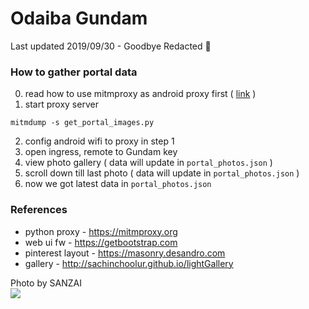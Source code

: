 # Odaiba Gundam
Last updated 2019/09/30 - Goodbye Redacted 👋

### How to gather portal data

0. read how to use mitmproxy as android proxy first ( <a href="https://medium.com/@diewland/how-to-sniff-android-network-65ca4bba1267">link</a> )
1. start proxy server
```
mitmdump -s get_portal_images.py
```
2. config android wifi to proxy in step 1
2. open ingress, remote to Gundam key
3. view photo gallery ( data will update in ```portal_photos.json``` )
4. scroll down till last photo ( data will update in ```portal_photos.json``` )
5. now we got latest data in ```portal_photos.json```

### References
* python proxy - https://mitmproxy.org
* web ui fw - https://getbootstrap.com
* pinterest layout - https://masonry.desandro.com
* gallery - http://sachinchoolur.github.io/lightGallery

Photo by SANZAI<br><img src='https://camo.githubusercontent.com/267b5ca22d7c70440376f5be1369ff4b8d7cd6c7/687474703a2f2f6c68342e67677068742e636f6d2f43644b55656c4e6a4c4b7070356e486e574e764c5a635545705275323045702d7a484b4d6a4174564e64706d4f686e616b69467565754c357959634c31432d4a5849712d47344c464a4c61436e55547a7046773d7331303234'>
